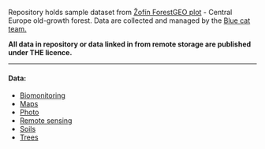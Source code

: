 
Repository holds sample dataset from [Žofín ForestGEO plot](https://forestgeo.si.edu/sites/europe/zofin) - Central Europe old-growth forest. Data are collected and managed by the [Blue cat team.](https://naturalforests.cz/)  

**All data in repository or data linked in from remote storage are published under THE licence.** 

******  

#### Data:  
- [Biomonitoring]()
- [Maps]()
- [Photo]()
- [Remote sensing](https://github.com/VUKOZ-OEL/bluecat-data-pool/blob/main/REMOTE_SENSING/readme.md)  
- [Soils](https://github.com/VUKOZ-OEL/bluecat-data-pool/blob/main/REMOTE_SENSING/readme.md)  
- [Trees](https://github.com/VUKOZ-OEL/bluecat-data-pool/blob/main/REMOTE_SENSING/readme.md)  








  




